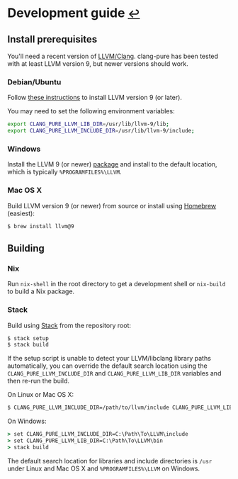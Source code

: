 # Development guide <small>[&#8617;][readme]</small>

## Install prerequisites

You'll need a recent version of [LLVM/Clang][llvm]. clang-pure has been tested
with at least LLVM version 9, but newer versions should work.

### Debian/Ubuntu

Follow [these instructions](https://apt.llvm.org/) to install LLVM version 9 (or later).

You may need to set the following environment variables:
```bash
export CLANG_PURE_LLVM_LIB_DIR=/usr/lib/llvm-9/lib;
export CLANG_PURE_LLVM_INCLUDE_DIR=/usr/lib/llvm-9/include;
```
### Windows

Install the LLVM 9 (or newer) [package](https://releases.llvm.org/download.html) and install to the default
location, which is typically `%PROGRAMFILES%\LLVM`.

### Mac OS X

Build LLVM version 9 (or newer) from source or install using
[Homebrew][brew] (easiest):

```bash
$ brew install llvm@9
```

## Building

### Nix

Run `nix-shell` in the root directory to get a development shell or `nix-build` to build a Nix package.

### Stack

Build using [Stack][stack] from the repository root:

```bash
$ stack setup
$ stack build
```

If the setup script is unable to detect your LLVM/libclang library paths
automatically, you can override the default search location using the
`CLANG_PURE_LLVM_INCLUDE_DIR` and `CLANG_PURE_LLVM_LIB_DIR` variables and then re-run the build.

On Linux or Mac OS X:

```bash
$ CLANG_PURE_LLVM_INCLUDE_DIR=/path/to/llvm/include CLANG_PURE_LLVM_LIB_DIR=/path/to/llvm/lib stack build
```

On Windows:

```cmd
> set CLANG_PURE_LLVM_INCLUDE_DIR=C:\Path\To\LLVM\include
> set CLANG_PURE_LLVM_LIB_DIR=C:\Path\To\LLVM\bin
> stack build
```

The default search location for libraries and include directories is `/usr`
under Linux and Mac OS X and `%PROGRAMFILES%\LLVM` on Windows.

[brew]: http://brew.sh/
[llvm]: http://llvm.org/
[llvm381]: http://llvm.org/releases/download.html#3.8.1
[readme]: README.md
[stack]: https://haskellstack.org/
